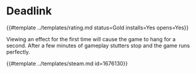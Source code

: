 # Deadlink
<!-- script:Aliases [] -->

{{#template ../templates/rating.md status=Gold installs=Yes opens=Yes}} 

Viewing an effect for the first time will cause the game to hang for a second. After a few minutes of gameplay stutters stop and the game runs perfectly.

{{#template ../templates/steam.md id=1676130}}
